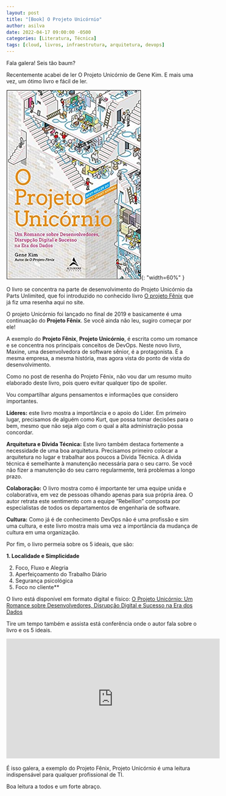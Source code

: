 ```yaml
---
layout: post
title: "[Book] O Projeto Unicórnio"
author: asilva
date: 2022-04-17 09:00:00 -0500
categories: [Literatura, Técnica]
tags: [cloud, livros, infraestrutura, arquitetura, devops]
---
```


Fala galera! Seis tão baum?

Recentemente acabei de ler O Projeto Unicórnio de Gene Kim. E mais uma vez, um ótimo livro e fácil de ler.

![](/assets/img/21/unicornio1.jpg){: "width=60%" }

O livro se concentra na parte de desenvolvimento do Projeto Unicórnio da Parts Unlimited, que foi introduzido no conhecido livro [O projeto Fênix](http://www.unicast.com.br/posts/book-o-projeto-fenix.html) que já fiz uma resenha aqui no site.

O projeto Unicórnio foi lançado no final de 2019 e basicamente é uma continuação do **Projeto Fênix**. Se você ainda não leu, sugiro começar por ele!

A exemplo do **Projeto Fênix**, **Projeto Unicórnio**, é escrita como um romance e se concentra nos principais conceitos de DevOps. Neste novo livro, Maxine, uma desenvolvedora de software sênior, é a protagonista. É a mesma empresa, a mesma história, mas agora vista do ponto de vista do desenvolvimento.

Como no post de resenha do Projeto Fênix, não vou dar um resumo muito elaborado deste livro, pois quero evitar qualquer tipo de spoiler.

Vou compartilhar alguns pensamentos e informações que considero importantes.

**Líderes:** este livro mostra a importância e o apoio do Líder. Em primeiro lugar, precisamos de alguém como Kurt, que possa tomar decisões para o bem, mesmo que não seja algo com o qual a alta administração possa concordar. 

**Arquitetura e Dívida Técnica:** Este livro também destaca fortemente a necessidade de uma boa arquitetura. Precisamos primeiro colocar a arquitetura no lugar e trabalhar aos poucos a Dívida Técnica. A dívida técnica é semelhante à manutenção necessária para o seu carro. Se você não fizer a manutenção do seu carro regularmente, terá problemas a longo prazo.

**Colaboração:** O livro mostra como é importante ter uma equipe unida e colaborativa, em vez de pessoas olhando apenas para sua própria área. O autor retrata este sentimento com a equipe “Rebellion” composta por especialistas de todos os departamentos de engenharia de software. 

**Cultura:** Como já é de conhecimento DevOps não é uma profissão e sim uma cultura, e este livro mostra mais uma vez a importância da mudança de cultura em uma organização.

Por fim, o livro permeia sobre os 5 ideais, que são:

**1. Localidade e Simplicidade**

2. Foco, Fluxo e Alegria
3. Aperfeiçoamento do Trabalho Diário
4. Segurança psicológica
5. Foco no cliente**

O livro está disponível em formato digital e físico: <a href="https://www.amazon.com.br/Projeto-Unic%C3%B3rnio-Romance-Desenvolvedores-Disrup%C3%A7%C3%A3o/dp/6555203447/ref=sr_1_5?keywords=projeto+unicornio&qid=1650203639&sprefix=projeto+uni%2Caps%2C170&sr=8-5" target="_blank"> O Projeto Unicórnio: Um Romance sobre Desenvolvedores, Disrupção Digital e Sucesso na Era dos Dados</a>

Tire um tempo também e assista está conferência onde o autor fala sobre o livro e os 5 ideais.

<div align="center">
<iframe width="560" height="315" src="https://www.youtube.com/embed/xyP3c8VWplM" title="YouTube video player" frameborder="0" allow="accelerometer; autoplay; clipboard-write; encrypted-media; gyroscope; picture-in-picture" allowfullscreen></iframe>
</div>

É isso galera, a exemplo do Projeto Fênix, Projeto Unicórnio é uma leitura indispensável para qualquer profissional de TI.

Boa leitura a todos e um forte abraço.
